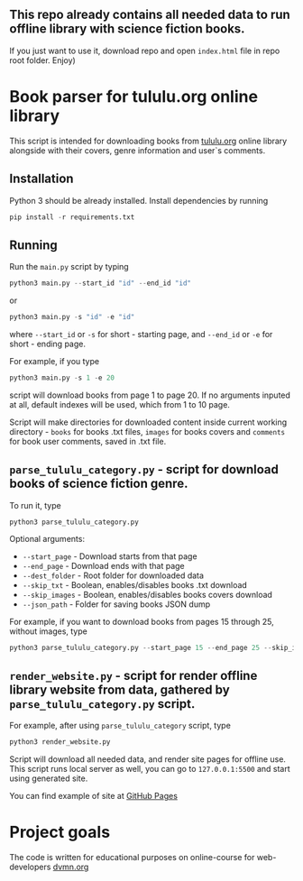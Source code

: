 ## This repo already contains all needed data to run offline library with science fiction books.
If you just want to use it, download repo and open `index.html` file in repo root folder. Enjoy)

# Book parser for tululu.org online library
This script is intended for downloading books from [tululu.org](https://tululu.org) online library alongside with their covers, genre information and user`s comments.

## Installation

Python 3 should be already installed.
Install dependencies by running
```python
pip install -r requirements.txt
```

## Running

Run the `main.py` script by typing
```python
python3 main.py --start_id "id" --end_id "id"
```
or
```python
python3 main.py -s "id" -e "id"
```
where `--start_id` or `-s` for short - starting page, and `--end_id` or `-e` for short - ending page.

For example, if you type
```python
python3 main.py -s 1 -e 20
```
script will download books from page 1 to page 20. If no arguments inputed at all, default indexes will be used, which from 1 to 10 page.

Script will make directories for downloaded content inside current working directory - `books` for books .txt files, `images` for books covers and `comments` for book user comments, saved in .txt file.


## `parse_tululu_category.py` - script for download books of science fiction genre.

To run it, type
```
python3 parse_tululu_category.py
```
Optional arguments:
* `--start_page` - Download starts from that page
* `--end_page` - Download ends with that page
* `--dest_folder` - Root folder for downloaded data
* `--skip_txt` - Boolean, enables/disables books .txt download
* `--skip_images` - Boolean, enables/disables books covers download
* `--json_path` - Folder for saving books JSON dump

For example, if you want to download books from pages 15 through 25, without images, type
```python
python3 parse_tululu_category.py --start_page 15 --end_page 25 --skip_images
```

## `render_website.py` - script for render offline library website from data, gathered by `parse_tululu_category.py` script.

For example, after using `parse_tululu_category` script, type
```python
python3 render_website.py
```
Script will download all needed data, and render site pages for offline use. This script runs local server as well, you can go to `127.0.0.1:5500` and start using generated site.

You can find example of site at [GitHub Pages](https://mrsabin.github.io/parsing_online_library/)


# Project goals

The code is written for educational purposes on online-course for web-developers [dvmn.org](https://dvmn.org/)
